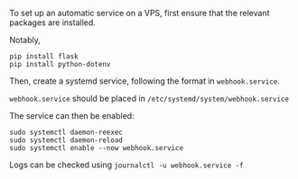 To set up an automatic service on a VPS, first ensure that the relevant packages are installed. 

Notably,

```
pip install flask
pip install python-dotenv
```

Then, create a systemd service, following the format in ```webhook.service```. 

```webhook.service``` should be placed in ```/etc/systemd/system/webhook.service```

The service can then be enabled:

```
sudo systemctl daemon-reexec
sudo systemctl daemon-reload
sudo systemctl enable --now webhook.service
```

Logs can be checked using ```journalctl -u webhook.service -f```
